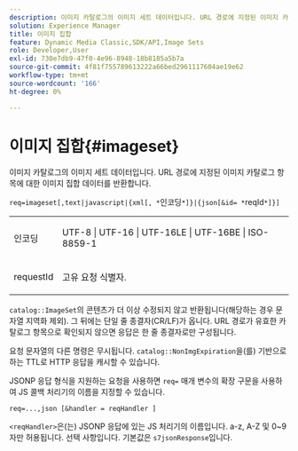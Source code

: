 ```yaml
---
description: 이미지 카탈로그의 이미지 세트 데이터입니다. URL 경로에 지정된 이미지 카탈로그 항목에 대한 이미지 집합 데이터를 반환합니다.
solution: Experience Manager
title: 이미지 집합
feature: Dynamic Media Classic,SDK/API,Image Sets
role: Developer,User
exl-id: 730e7db9-47f0-4e96-8948-18b8185a5b7a
source-git-commit: 4f81f755789613222a66bed2961117604ae19e62
workflow-type: tm+mt
source-wordcount: '166'
ht-degree: 0%

---
```


# 이미지 집합{#imageset}

이미지 카탈로그의 이미지 세트 데이터입니다. URL 경로에 지정된 이미지 카탈로그 항목에 대한 이미지 집합 데이터를 반환합니다.

`req=imageset[,text|javascript|{xml[, *`인코딩`*]}|{json[&id= *`reqId`*]}]`

<table id="simpletable_86FF9E59B11D4C408F0D932D46CC2F8E"> 
 <tr class="strow"> 
  <td class="stentry"> <p><span class="codeph"><span class="varname"> 인코딩</span></span> </p> </td> 
  <td class="stentry"> <p><span class="codeph"> UTF-8 | UTF-16 | UTF-16LE | UTF-16BE | ISO-8859-1</span> </p></td> 
 </tr> 
 <tr class="strow"> 
  <td class="stentry"> <p><span class="codeph"><span class="varname"> requestId</span></span> </p></td> 
  <td class="stentry"> <p>고유 요청 식별자. </p></td> 
 </tr> 
</table>

`catalog::ImageSet`의 콘텐츠가 더 이상 수정되지 않고 반환됩니다(해당하는 경우 문자열 지역화 제외). 그 뒤에는 단일 줄 종결자(CR/LF)가 옵니다. URL 경로가 유효한 카탈로그 항목으로 확인되지 않으면 응답은 한 줄 종결자로만 구성됩니다.

요청 문자열의 다른 명령은 무시됩니다. `catalog::NonImgExpiration`을(를) 기반으로 하는 TTL로 HTTP 응답을 캐시할 수 있습니다.

JSONP 응답 형식을 지원하는 요청을 사용하면 `req=` 매개 변수의 확장 구문을 사용하여 JS 콜백 처리기의 이름을 지정할 수 있습니다.

`req=...,json [&handler = reqHandler ]`

`<reqHandler>`은(는) JSONP 응답에 있는 JS 처리기의 이름입니다. a-z, A-Z 및 0~9자만 허용됩니다. 선택 사항입니다. 기본값은 `s7jsonResponse`입니다.
